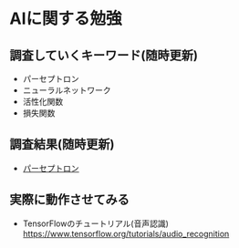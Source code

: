 # AIに関する勉強

## 調査していくキーワード(随時更新)
* パーセプトロン
* ニューラルネットワーク
* 活性化関数
* 損失関数

## 調査結果(随時更新)
* [パーセプトロン](https://github.com/learn-ttm/AI_study/blob/master/text/perceptron.md)

## 実際に動作させてみる
* TensorFlowのチュートリアル(音声認識)  
https://www.tensorflow.org/tutorials/audio_recognition
